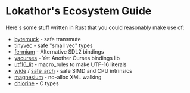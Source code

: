 
# Lokathor's Ecosystem Guide

Here's some stuff written in Rust that you could reasonably make use of:

* [bytemuck](https://docs.rs/bytemuck) - safe transmute
* [tinyvec](https://docs.rs/tinyvec) - safe "small vec" types
* [fermium](https://docs.rs/fermium) - Alternative SDL2 bindings
* [yacurses](https://docs.rs/yacurses) - Yet Another Curses bindings lib
* [utf16_lit](https://docs.rs/utf16_lit) - macro_rules to make UTF-16 literals
* [wide](https://docs.rs/wide) / [safe_arch](https://docs.rs/safe_arch) - safe SIMD and CPU intrinsics
* [magnesium](https://docs.rs/magnesium) - no-alloc XML walking
* [chlorine](https://docs.rs/chlorine) - C types
